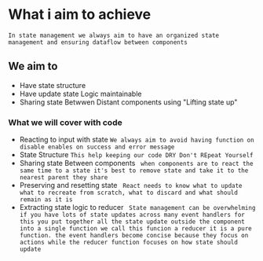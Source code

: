 # What i aim to achieve
```In state management we always aim to have an organized state management and ensuring dataflow between components```
## We aim to
- Have state structure
- Have update state Logic maintainable
- Sharing state Betwwen Distant components using "Lifting state up"

### What we will cover with code
- Reacting to input with state
```We always aim to avoid having function on disable enables on success and error message```
- State Structure
```This help keeping our code DRY Don't REpeat Yourself```
- Sharing state Between components
``` when components are to react the same time to a state it's best to remove state and take it to the nearest parent they share```
- Preserving and resetting state
``` React needs to know what to update what to recreate from scratch, what to discard and what should remain as it is```
- Extracting state logic to reducer
``` State management can be overwhelming if you have lots of state updates across many event handlers for this you put together all the state update outside the component into a single function we call this funcion a reducer it is a pure function. the event handlers become concise because they focus on actions while the reducer function focuses on how state should update```